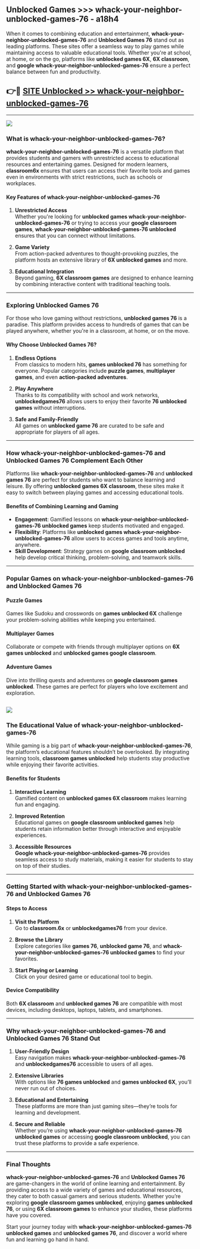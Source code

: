 ## Unblocked Games >>> whack-your-neighbor-unblocked-games-76 - a18h4 

When it comes to combining education and entertainment, **whack-your-neighbor-unblocked-games-76** and **Unblocked Games 76** stand out as leading platforms. These sites offer a seamless way to play games while maintaining access to valuable educational tools. Whether you're at school, at home, or on the go, platforms like **unblocked games 6X**, **6X classroom**, and **google whack-your-neighbor-unblocked-games-76** ensure a perfect balance between fun and productivity.
## 👉🔴 [SITE Unblocked >> whack-your-neighbor-unblocked-games-76](https://unblockedgames.edu.pl?title=whack-your-neighbor-unblocked-games-76&ref=22JU)
---
<a href="https://unblockedgames.edu.pl?title=whack-your-neighbor-unblocked-games-76&ref=22JU/"><img src="https://github.com/user-attachments/assets/438f12ca-57a4-47a3-8ead-c64da593a1e5"/></a>
### What is whack-your-neighbor-unblocked-games-76?  

**whack-your-neighbor-unblocked-games-76** is a versatile platform that provides students and gamers with unrestricted access to educational resources and entertaining games. Designed for modern learners, **classroom6x** ensures that users can access their favorite tools and games even in environments with strict restrictions, such as schools or workplaces.  

#### Key Features of whack-your-neighbor-unblocked-games-76  

1. **Unrestricted Access**  
   Whether you're looking for **unblocked games whack-your-neighbor-unblocked-games-76** or trying to access your **google classroom games**, **whack-your-neighbor-unblocked-games-76 unblocked** ensures that you can connect without limitations.  

2. **Game Variety**  
   From action-packed adventures to thought-provoking puzzles, the platform hosts an extensive library of **6X unblocked games** and more.  

3. **Educational Integration**  
   Beyond gaming, **6X classroom games** are designed to enhance learning by combining interactive content with traditional teaching tools.  



---

### Exploring Unblocked Games 76  

For those who love gaming without restrictions, **unblocked games 76** is a paradise. This platform provides access to hundreds of games that can be played anywhere, whether you're in a classroom, at home, or on the move.  

#### Why Choose Unblocked Games 76?  

1. **Endless Options**  
   From classics to modern hits, **games unblocked 76** has something for everyone. Popular categories include **puzzle games**, **multiplayer games**, and even **action-packed adventures**.  

2. **Play Anywhere**  
   Thanks to its compatibility with school and work networks, **unblockedgames76** allows users to enjoy their favorite **76 unblocked games** without interruptions.  

3. **Safe and Family-Friendly**  
   All games on **unblocked game 76** are curated to be safe and appropriate for players of all ages.  

---

### How whack-your-neighbor-unblocked-games-76 and Unblocked Games 76 Complement Each Other  

Platforms like **whack-your-neighbor-unblocked-games-76** and **unblocked games 76** are perfect for students who want to balance learning and leisure. By offering **unblocked games 6X classroom**, these sites make it easy to switch between playing games and accessing educational tools.  

#### Benefits of Combining Learning and Gaming  

- **Engagement**: Gamified lessons on **whack-your-neighbor-unblocked-games-76 unblocked games** keep students motivated and engaged.  
- **Flexibility**: Platforms like **unblocked games whack-your-neighbor-unblocked-games-76** allow users to access games and tools anytime, anywhere.  
- **Skill Development**: Strategy games on **google classroom unblocked** help develop critical thinking, problem-solving, and teamwork skills.  

---

### Popular Games on whack-your-neighbor-unblocked-games-76 and Unblocked Games 76  

#### Puzzle Games  

Games like Sudoku and crosswords on **games unblocked 6X** challenge your problem-solving abilities while keeping you entertained.  

#### Multiplayer Games  

Collaborate or compete with friends through multiplayer options on **6X games unblocked** and **unblocked games google classroom**.  

#### Adventure Games  

Dive into thrilling quests and adventures on **google classroom games unblocked**. These games are perfect for players who love excitement and exploration.  

<a href="http://download.freeplayer.one?title=whack-your-neighbor-unblocked-games-76&ref=23D/"><img src="https://github.com/user-attachments/assets/fe0c3e91-c8e1-489c-acf0-e2f614c12fb8"/></a>
---

### The Educational Value of whack-your-neighbor-unblocked-games-76  

While gaming is a big part of **whack-your-neighbor-unblocked-games-76**, the platform’s educational features shouldn’t be overlooked. By integrating learning tools, **classroom games unblocked** help students stay productive while enjoying their favorite activities.  

#### Benefits for Students  

1. **Interactive Learning**  
   Gamified content on **unblocked games 6X classroom** makes learning fun and engaging.  

2. **Improved Retention**  
   Educational games on **google classroom unblocked games** help students retain information better through interactive and enjoyable experiences.  

3. **Accessible Resources**  
   **Google whack-your-neighbor-unblocked-games-76** provides seamless access to study materials, making it easier for students to stay on top of their studies.  

---

### Getting Started with whack-your-neighbor-unblocked-games-76 and Unblocked Games 76  

#### Steps to Access  

1. **Visit the Platform**  
   Go to **classroom.6x** or **unblockedgames76** from your device.  

2. **Browse the Library**  
   Explore categories like **games 76**, **unblocked game 76**, and **whack-your-neighbor-unblocked-games-76 unblocked games** to find your favorites.  

3. **Start Playing or Learning**  
   Click on your desired game or educational tool to begin.  

#### Device Compatibility  

Both **6X classroom** and **unblocked games 76** are compatible with most devices, including desktops, laptops, tablets, and smartphones.  

---

### Why whack-your-neighbor-unblocked-games-76 and Unblocked Games 76 Stand Out  

1. **User-Friendly Design**  
   Easy navigation makes **whack-your-neighbor-unblocked-games-76** and **unblockedgames76** accessible to users of all ages.  

2. **Extensive Libraries**  
   With options like **76 games unblocked** and **games unblocked 6X**, you’ll never run out of choices.  

3. **Educational and Entertaining**  
   These platforms are more than just gaming sites—they’re tools for learning and development.  

4. **Secure and Reliable**  
   Whether you’re using **whack-your-neighbor-unblocked-games-76 unblocked games** or accessing **google classroom unblocked**, you can trust these platforms to provide a safe experience.  

---

### Final Thoughts  

**whack-your-neighbor-unblocked-games-76** and **Unblocked Games 76** are game-changers in the world of online learning and entertainment. By providing access to a wide variety of games and educational resources, they cater to both casual gamers and serious students. Whether you’re exploring **google classroom games unblocked**, enjoying **games unblocked 76**, or using **6X classroom games** to enhance your studies, these platforms have you covered.  

Start your journey today with **whack-your-neighbor-unblocked-games-76 unblocked games** and **unblocked games 76**, and discover a world where fun and learning go hand in hand.  